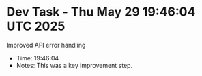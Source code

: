# Dev Task - Thu May 29 19:46:04 UTC 2025
Improved API error handling
- Time: 19:46:04
- Notes: This was a key improvement step.
